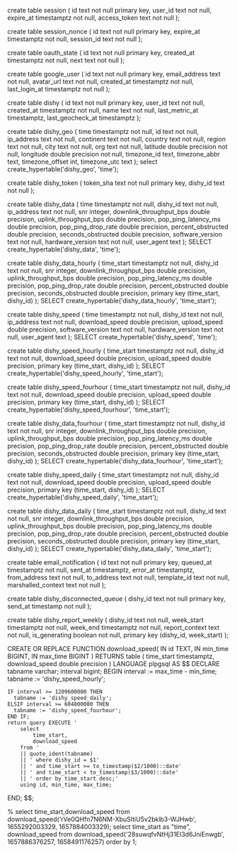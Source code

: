 create table session (
  id text not null primary key,
  user_id text not null,
  expire_at timestamptz not null,
  access_token text not null
);

create table session_nonce (
  id text not null primary key,
  expire_at timestamptz not null,
  session_id text not null
);

create table oauth_state (
  id text not null primary key,
  created_at timestamptz not null,
  next text not null
);

create table google_user (
  id text not null primary key,
  email_address text not null,
  avatar_url text not null,
  created_at timestamptz not null,
  last_login_at timestamptz not null
);

create table dishy (
  id text not null primary key,
  user_id text not null,
  created_at timestamptz not null,
  name text not null,
  last_metric_at timestamptz,
  last_geocheck_at timestamptz
);

create table dishy_geo (
  time timestamptz not null,
  id text not null,
  ip_address text not null,
  continent text not null,
  country text not null,
  region text not null,
  city text not null,
  org text not null,
  latitude double precision not null,
  longitude double precision not null,
  timezone_id text,
  timezone_abbr text,
  timezone_offset int,
  timezone_utc text
);
select create_hypertable('dishy_geo', 'time');

create table dishy_token (
  token_sha text not null primary key,
  dishy_id text not null
);

create table dishy_data (
  time timestamptz not null,
  dishy_id text not null,
  ip_address text not null,
  snr integer,
  downlink_throughput_bps double precision,
  uplink_throughput_bps double precision,
  pop_ping_latency_ms double precision,
  pop_ping_drop_rate double precision,
  percent_obstructed double precision,
  seconds_obstructed double precision,
  software_version text not null,
  hardware_version text not null,
  user_agent text
);
SELECT create_hypertable('dishy_data', 'time'); 

create table dishy_data_hourly (
  time_start timestamptz not null,
  dishy_id text not null,
  snr integer,
  downlink_throughput_bps double precision,
  uplink_throughput_bps double precision,
  pop_ping_latency_ms double precision,
  pop_ping_drop_rate double precision,
  percent_obstructed double precision,
  seconds_obstructed double precision,
  primary key (time_start, dishy_id)
);
SELECT create_hypertable('dishy_data_hourly', 'time_start'); 


create table dishy_speed (
  time timestamptz not null,
  dishy_id text not null,
  ip_address text not null,
  download_speed double precision,
  upload_speed double precision,
  software_version text not null,
  hardware_version text not null,
  user_agent text
);
SELECT create_hypertable('dishy_speed', 'time'); 

create table dishy_speed_hourly (
  time_start timestamptz not null,
  dishy_id text not null,
  download_speed double precision,
  upload_speed double precision,
  primary key (time_start, dishy_id)
);
SELECT create_hypertable('dishy_speed_hourly', 'time_start'); 

create table dishy_speed_fourhour (
  time_start timestamptz not null,
  dishy_id text not null,
  download_speed double precision,
  upload_speed double precision,
  primary key (time_start, dishy_id)
);
SELECT create_hypertable('dishy_speed_fourhour', 'time_start'); 

create table dishy_data_fourhour (
  time_start timestamptz not null,
  dishy_id text not null,
  snr integer,
  downlink_throughput_bps double precision,
  uplink_throughput_bps double precision,
  pop_ping_latency_ms double precision,
  pop_ping_drop_rate double precision,
  percent_obstructed double precision,
  seconds_obstructed double precision,
  primary key (time_start, dishy_id)
);
SELECT create_hypertable('dishy_data_fourhour', 'time_start'); 

create table dishy_speed_daily (
  time_start timestamptz not null,
  dishy_id text not null,
  download_speed double precision,
  upload_speed double precision,
  primary key (time_start, dishy_id)
);
SELECT create_hypertable('dishy_speed_daily', 'time_start'); 

create table dishy_data_daily (
  time_start timestamptz not null,
  dishy_id text not null,
  snr integer,
  downlink_throughput_bps double precision,
  uplink_throughput_bps double precision,
  pop_ping_latency_ms double precision,
  pop_ping_drop_rate double precision,
  percent_obstructed double precision,
  seconds_obstructed double precision,
  primary key (time_start, dishy_id)
);
SELECT create_hypertable('dishy_data_daily', 'time_start'); 


create table email_notification (
  id text not null primary key,
  queued_at timestamptz not null,
  sent_at timestamptz,
  error_at timestamptz,
  from_address text not null,
  to_address text not null,
  template_id text not null,
  marshalled_context text not null
);

create table dishy_disconnected_queue (
  dishy_id text not null primary key,
  send_at timestamp not null
);

create table dishy_report_weekly (
  dishy_id text not null,
  week_start timestamptz not null,
  week_end timestamptz not null,
  report_context text not null,
  is_generating boolean not null,
  primary key (dishy_id, week_start)
);




CREATE OR REPLACE FUNCTION download_speed(
  IN id TEXT, 
  IN min_time BIGINT,
  IN max_time BIGINT
)
RETURNS table (
    time_start timestamptz, 
    download_speed double precision
)
LANGUAGE plpgsql
AS $$
DECLARE 
    tabname varchar;
    interval bigint;
BEGIN
    interval := max_time - min_time;
    tabname := 'dishy_speed_hourly';

    IF interval >= 1209600000 THEN
      tabname := 'dishy_speed_daily';      
    ELSIF interval >= 604800000 THEN
      tabname := 'dishy_speed_fourhour';      
    END IF; 
    return query EXECUTE '
        select 
            time_start, 
            download_speed 
        from '
        || quote_ident(tabname) 
        || ' where dishy_id = $1'
        || ' and time_start >= to_timestamp($2/1000)::date'
        || ' and time_start < to_timestamp($3/1000)::date'
        || ' order by time_start desc;'
        using id, min_time, max_time;
END;
$$;


% select time_start,download_speed from download_speed('rVe0QHfn7N6NM-XbuSItiU5v2bklb3-WJHwb', 1655292003329, 1657884003329);
select time_start as "time",
download_speed from download_speed('28suwqfvNtHj31El3d6JniEnwgb', 1657886376257, 1658491176257) order by 1;
